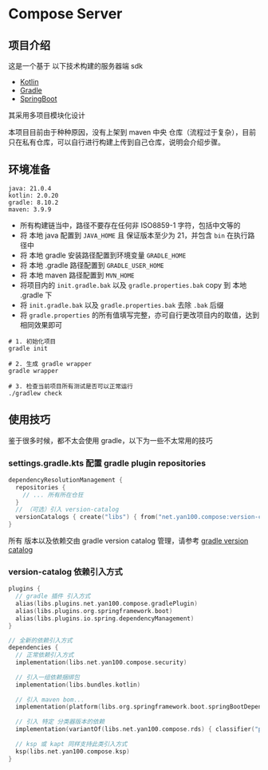 # Compose Server

## 项目介绍

这是一个基于 以下技术构建的服务器端 sdk

- [Kotlin](https://kotlinlang.org/)
- [Gradle](https://gradle.org/)
- [SpringBoot](https://spring.io/projects/spring-boot)

其采用多项目模块化设计

本项目目前由于种种原因，没有上架到 maven 中央
仓库（流程过于复杂），目前只在私有仓库，可以自行进行构建上传到自己仓库，说明会介绍步骤。


## 环境准备

```envRequirement
java: 21.0.4
kotlin: 2.0.20
gradle: 8.10.2
maven: 3.9.9
```

- 所有构建链当中，路径不要存在任何非 ISO8859-1 字符，包括中文等的
- 将 本地 java 配置到 `JAVA_HOME` 且 保证版本至少为 21，并包含 `bin` 在执行路径中
- 将 本地 gradle 安装路径配置到环境变量 `GRADLE_HOME`
- 将 本地 .gradle 路径配置到 `GRADLE_USER_HOME`
- 将 本地 maven 路径配置到 `MVN_HOME`
- 将项目内的 `init.gradle.bak` 以及 `gradle.properties.bak` copy 到 本地 .gradle 下
- 将 `init.gradle.bak` 以及 `gradle.properties.bak` 去除 `.bak` 后缀
- 将 `gradle.properties` 的所有值填写完整，亦可自行更改项目内的取值，达到相同效果即可

```shell
# 1. 初始化项目
gradle init

# 2. 生成 gradle wrapper
gradle wrapper

# 3. 检查当前项目所有测试是否可以正常运行
./gradlew check
```

## 使用技巧

鉴于很多时候，都不太会使用 gradle，以下为一些不太常用的技巧

### settings.gradle.kts 配置 gradle plugin repositories

```kotlin
dependencyResolutionManagement {
  repositories {
    // ... 所有所在仓狂
  }
  // （可选）引入 version-catalog
  versionCatalogs { create("libs") { from("net.yan100.compose:version-catalog:sdk版本") } }
}
```

所有 版本以及依赖交由 gradle version catalog
管理，请参考 [gradle version catalog](https://docs.gradle.org/current/userguide/dependency_management_basics.html#version_catalog)

### version-catalog 依赖引入方式

```kotlin
plugins {
  // gradle 插件 引入方式
  alias(libs.plugins.net.yan100.compose.gradlePlugin)
  alias(libs.plugins.org.springframework.boot)
  alias(libs.plugins.io.spring.dependencyManagement)
}

// 全新的依赖引入方式
dependencies {
  // 正常依赖引入方式
  implementation(libs.net.yan100.compose.security)
  
  // 引入一组依赖捆绑包
  implementation(libs.bundles.kotlin)
  
  // 引入 maven bom...
  implementation(platform(libs.org.springframework.boot.springBootDependencies))
  
  // 引入 特定 分类器版本的依赖
  implementation(variantOf(libs.net.yan100.compose.rds) { classifier("postgresql") })
  
  // ksp 或 kapt 同样支持此类引入方式
  ksp(libs.net.yan100.compose.ksp)
}
```
